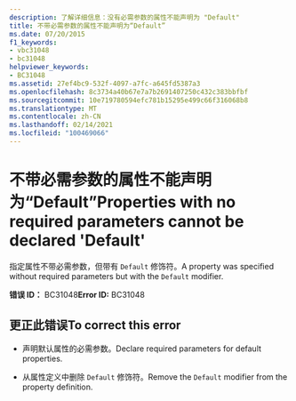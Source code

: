 ```yaml
---
description: 了解详细信息：没有必需参数的属性不能声明为 "Default"
title: 不带必需参数的属性不能声明为“Default”
ms.date: 07/20/2015
f1_keywords:
- vbc31048
- bc31048
helpviewer_keywords:
- BC31048
ms.assetid: 27ef4bc9-532f-4097-a7fc-a645fd5387a3
ms.openlocfilehash: 8c3734a40b67e7a7b2691407250c432c383bbfbf
ms.sourcegitcommit: 10e719780594efc781b15295e499c66f316068b8
ms.translationtype: MT
ms.contentlocale: zh-CN
ms.lasthandoff: 02/14/2021
ms.locfileid: "100469066"
---
```

# <a name="properties-with-no-required-parameters-cannot-be-declared-default"></a><span data-ttu-id="c40c2-103">不带必需参数的属性不能声明为“Default”</span><span class="sxs-lookup"><span data-stu-id="c40c2-103">Properties with no required parameters cannot be declared 'Default'</span></span>

<span data-ttu-id="c40c2-104">指定属性不带必需参数，但带有 `Default` 修饰符。</span><span class="sxs-lookup"><span data-stu-id="c40c2-104">A property was specified without required parameters but with the `Default` modifier.</span></span>  
  
 <span data-ttu-id="c40c2-105">**错误 ID：** BC31048</span><span class="sxs-lookup"><span data-stu-id="c40c2-105">**Error ID:** BC31048</span></span>  
  
## <a name="to-correct-this-error"></a><span data-ttu-id="c40c2-106">更正此错误</span><span class="sxs-lookup"><span data-stu-id="c40c2-106">To correct this error</span></span>  
  
- <span data-ttu-id="c40c2-107">声明默认属性的必需参数。</span><span class="sxs-lookup"><span data-stu-id="c40c2-107">Declare required parameters for default properties.</span></span>  
  
- <span data-ttu-id="c40c2-108">从属性定义中删除 `Default` 修饰符。</span><span class="sxs-lookup"><span data-stu-id="c40c2-108">Remove the `Default` modifier from the property definition.</span></span>
